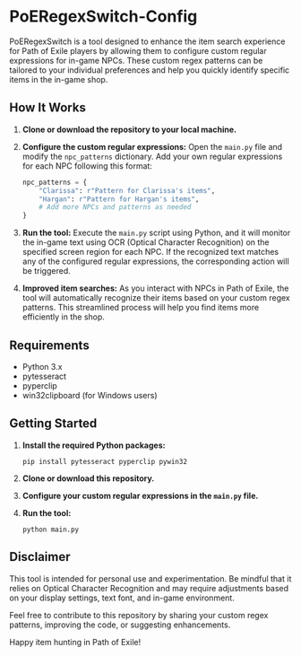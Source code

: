 # PoERegexSwitch-Config

PoERegexSwitch is a tool designed to enhance the item search experience for Path of Exile players by allowing them to configure custom regular expressions for in-game NPCs. These custom regex patterns can be tailored to your individual preferences and help you quickly identify specific items in the in-game shop.

## How It Works

1. **Clone or download the repository to your local machine.**

2. **Configure the custom regular expressions:**
   Open the `main.py` file and modify the `npc_patterns` dictionary. Add your own regular expressions for each NPC following this format:
   
   ```python
   npc_patterns = {
       "Clarissa": r"Pattern for Clarissa's items",
       "Hargan": r"Pattern for Hargan's items",
       # Add more NPCs and patterns as needed
   }
   ```

3. **Run the tool:**
   Execute the `main.py` script using Python, and it will monitor the in-game text using OCR (Optical Character Recognition) on the specified screen region for each NPC. If the recognized text matches any of the configured regular expressions, the corresponding action will be triggered.

4. **Improved item searches:**
   As you interact with NPCs in Path of Exile, the tool will automatically recognize their items based on your custom regex patterns. This streamlined process will help you find items more efficiently in the shop.

## Requirements

- Python 3.x
- pytesseract
- pyperclip
- win32clipboard (for Windows users)

## Getting Started

1. **Install the required Python packages:**
   ```
   pip install pytesseract pyperclip pywin32
   ```

2. **Clone or download this repository.**

3. **Configure your custom regular expressions in the `main.py` file.**

4. **Run the tool:**
   ```
   python main.py
   ```

## Disclaimer

This tool is intended for personal use and experimentation. Be mindful that it relies on Optical Character Recognition and may require adjustments based on your display settings, text font, and in-game environment.

Feel free to contribute to this repository by sharing your custom regex patterns, improving the code, or suggesting enhancements.

Happy item hunting in Path of Exile!
